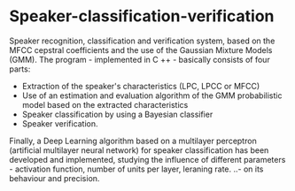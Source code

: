 # Speaker-classification-verification
Speaker recognition, classification and verification system, based on the MFCC cepstral coefficients and the use of the Gaussian Mixture Models (GMM). The program - implemented in C ++ - basically consists of four parts: 
- Extraction of the speaker's characteristics (LPC, LPCC or MFCC)
- Use of an estimation and evaluation algorithm of the GMM probabilistic model based on the extracted characteristics
- Speaker classification by using a Bayesian classifier
- Speaker verification.

Finally, a Deep Learning algorithm based on a multilayer perceptron (artificial multilayer neural network) for speaker classification has been developed and implemented, studying the influence of different parameters - activation function, number of units per layer, leraning rate. ..- on its behaviour and precision.
